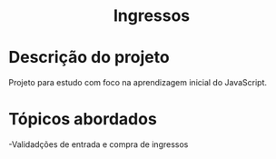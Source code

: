<h1 align="center">Ingressos </h1>
<h1>Descrição do projeto</h1>
<p> Projeto para estudo com foco na aprendizagem inicial do JavaScript.</p>
<h1>Tópicos abordados</h1>
<p>-Validadções de entrada e compra de ingressos</p>
